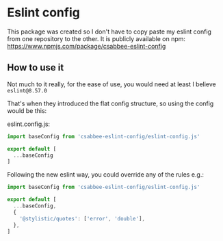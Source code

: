 # Eslint config
This package was created so I don't have to copy paste my eslint config from one repository to the other.
It is publicly available on npm: https://www.npmjs.com/package/csabbee-eslint-config

## How to use it
Not much to it really, for the ease of use, you would need at least I believe `eslint@8.57.0`

That's when they introduced the flat config structure, so using the config would be this:

eslint.config.js:
```javascript
import baseConfig from 'csabbee-eslint-config/eslint-config.js'

export default [
  ...baseConfig
]
```

Following the new eslint way, you could override any of the rules e.g.:
```javascript
import baseConfig from 'csabbee-eslint-config/eslint-config.js'

export default [
  ...baseConfig,
  {
    '@stylistic/quotes': ['error', 'double'],
  },
]
```